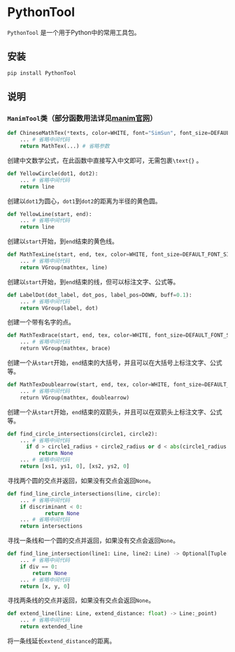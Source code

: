 # PythonTool

`PythonTool` 是一个用于Python中的常用工具包。

## 安装

```bash
pip install PythonTool
```

## 说明

### `ManimTool`类（部分函数用法详见[manim官网](https://www.manim.community)）

```python
def ChineseMathTex(*texts, color=WHITE, font="SimSun", font_size=DEFAULT_FONT_SIZE, tex_to_color_map={}):
    ... # 省略中间代码
    return MathTex(...) # 省略参数
```

创建中文数学公式，在此函数中直接写入中文即可，无需包裹`\text{}` 。

```python
def YellowCircle(dot1, dot2):
    ... # 省略中间代码
    return line
```

创建以`dot1`为圆心，`dot1`到`dot2`的距离为半径的黄色圆。

```python
def YellowLine(start, end):
    ... # 省略中间代码
    return line
```

创建以`start`开始，到`end`结束的黄色线。

```python
def MathTexLine(start, end, tex, color=WHITE, font_size=DEFAULT_FONT_SIZE, direction=UP, buff=0.5):
    ... # 省略中间代码
    return VGroup(mathtex, line)
```

创建以`start`开始，到`end`结束的线，但可以标注文字、公式等。

```python
def LabelDot(dot_label, dot_pos, label_pos=DOWN, buff=0.1):
    ... # 省略中间代码
    return VGroup(label, dot)
```

创建一个带有名字的点。

```python
def MathTexBrace(start, end, tex, color=WHITE, font_size=DEFAULT_FONT_SIZE, direction=UP, buff=0.5):
    ... # 省略中间代码
    return VGroup(mathtex, brace)
```

创建一个从`start`开始，`end`结束的大括号，并且可以在大括号上标注文字、公式等。

```python
def MathTexDoublearrow(start, end, tex, color=WHITE, font_size=DEFAULT_FONT_SIZE, direction=UP, buff=0.5):
    ... # 省略中间代码
    return VGroup(mathtex, doublearrow)
```

创建一个从`start`开始，`end`结束的双箭头，并且可以在双箭头上标注文字、公式等。

```python
def find_circle_intersections(circle1, circle2):
    ... # 省略中间代码
      if d > circle1_radius + circle2_radius or d < abs(circle1_radius - circle2_radius):
          return None
    ... # 省略中间代码
    return [xs1, ys1, 0], [xs2, ys2, 0]
```

寻找两个圆的交点并返回，如果没有交点会返回`None`。

```python
def find_line_circle_intersections(line, circle):
    ... # 省略中间代码
    if discriminant < 0:
            return None
    ... # 省略中间代码
    return intersections
```

寻找一条线和一个圆的交点并返回，如果没有交点会返回`None`。

```python
def find_line_intersection(line1: Line, line2: Line) -> Optional[Tuple[float, float]]:
    ... # 省略中间代码
    if div == 0:
        return None
    ... # 省略中间代码
    return [x, y, 0]
```

寻找两条线的交点并返回，如果没有交点会返回`None`。

```python
def extend_line(line: Line, extend_distance: float) -> Line:_point)
    ... # 省略中间代码
    return extended_line
```

将一条线延长`extend_distance`的距离。
